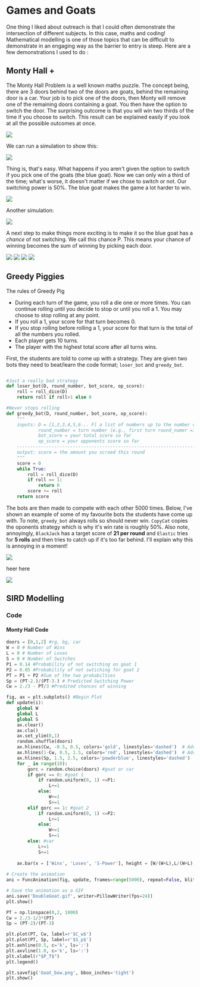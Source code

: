 # Games and Goats

One thing I liked about outreach is that I could often demonstrate the intersection of different subjects. In this case, maths and coding! Mathematical modelling is one of those topics that can be difficult to demonstrate in an engaging way as the barrier to entry is steep. Here are a few demonstrations I used to do :

## Monty Hall +

The Monty Hall Problem is a well known maths puzzle. The concept being, there are 3 doors behind two of the doors are goats, behind the remaining door is a car. Your job is to pick one of the doors, then Monty will remove one of the remaining doors containing a goat. You then have the option to switch the door. The surprising outcome is that you will win two thirds of the time if you choose to switch. This result can be explained easily if you look at all the possible outcomes at once.

<img src="/images/GanGs/wwl.PNG?raw=true"/>

We can run a simulation to show this:

<img src="/images/GanGs/REGULAR.gif?raw=true"/>

Thing is, that's easy. What happens if you aren't given the option to switch if you pick one of the goats (the blue goat). Now we can only win a third of the time; what's worse, it doesn't matter if we chose to switch or not. Our switching power is 50%. The blue goat makes the game a lot harder to win.

<img src="/images/GanGs/lwl.PNG?raw=true"/>

Another simulation:

<img src="/images/GanGs/BlueGoat.gif?raw=true"/>

A next step to make things more exciting is to make it so the blue goat has a *chance* of not switching. We call this chance P. 
This means your chance of winning becomes the sum of winning by picking each door.

<img src="/images/GanGs/bwp.PNG?raw=true"/>
<img src="/images/GanGs/Cw.PNG?raw=true"/>

<img src="/images/GanGs/ppl.png?raw=true"/>

<img src="/images/GanGs/DoubleGoat.gif?raw=true"/>

## Greedy Piggies

The rules of Greedy Pig
* During each turn of the game, you roll a die one or more times. You can continue rolling until you decide to stop or until you roll a 1. You may choose to stop rolling at any point.
* If you roll a 1, your score for that turn becomes 0.
* If you stop rolling before rolling a 1, your score for that turn is the total of all the numbers you rolled.
* Each player gets 10 turns.
* The player with the highest total score after all turns wins.

First, the students are told to come up with a strategy. They are given two bots they need to beat/learn the code format; `loser_bot` and `greedy_bot`.

```python

#Just a really bad strategy 
def loser_bot(D, round_number, bot_score, op_score):
    roll = roll_dice(D)
    return roll if roll>1 else 0

#Never stops rolling
def greedy_bot(D, round_number, bot_score, op_score):
    """
    inputs: D = [1,2,3,4,5,6... F] a list of numbers up to the number of faces on your dice
            round_number = turn number (e.g., first turn round_numer =1, second turn round_number =2)
            bot_score = your total score so far
            op_score = your opponents score so far
    --------------------------------------------------------------------------------------------------
    output: score = the amount you scroed this round
    """
    score = 0
    while True:
        roll = roll_dice(D)
        if roll == 1:
            return 0
        score += roll
    return score
```

The bots are then made to compete with each other 5000 times. Below, I've shown an example of some of my favourite bots the students have come up with. To note, `greedy_bot` always rolls so should never win. `CopyCat` copies the oponents strategy which is why it's win rate is roughly 50%. Also note, annoyingly, `BlackJack` has a target score of **21 per round** and `Elastic` tries for **5 rolls** and then tries to catch up if it's too far behind. I'll explain why this is annoying in a moment!

<img src="/images/GanGs/AllVall.png?raw=true"/>

heer here

<img src="/images/GanGs/MAX_ROLLS.gif?raw=true"/>

## SIRD Modelling


### Code

#### Monty Hall Code

```python
doors = [0,1,2] #rg, bg, car
W = 0 # Number of Wins
L = 0 # Number of Loses
S = 0 # Number of Switches
P1 = 0.14 #Probability of not switching on goat 1
P2 = 0.05 #Probability of not swtiching for goat 2
PT = P1 + P2 #Sum of the two probabilties
Sp = (PT-2.)/(PT-3.) # Predicted Switching Power
Cw = 2./3 - PT/3 #Predited chances of winning

fig, ax = plt.subplots() #Begin Plot
def update(i):
    global W
    global L
    global S
    ax.clear()
    ax.cla()
    ax.set_ylim(0,1)
    random.shuffle(doors)
    ax.hlines(Cw, -0.5, 0.5, colors='gold', linestyles='dashed')  # Add horizontal line
    ax.hlines(1-Cw, 0.5, 1.5, colors='red', linestyles='dashed')  # Add horizontal line
    ax.hlines(Sp, 1.5, 2.5, colors='powderblue', linestyles='dashed')  # Add horizontal line
    for _ in range(10):
        gorc = random.choice(doors) #goat or car
        if gorc == 0: #goat 1
            if random.uniform(0, 1) <=P1:
                L+=1
            else:
                W+=1
                S+=1
        elif gorc == 1: #goat 2
            if random.uniform(0, 1) <=P2:
                L+=1
            else:
                W+=1
                S+=1
        else: #car
            L+=1
            S+=1
    
    ax.bar(x = ['Wins', 'Loses', 'S-Power'], height = [W/(W+L),L/(W+L), W/(0.000001+S)], color=['gold', 'red', 'powderblue'])
    
# Create the animation
ani = FuncAnimation(fig, update, frames=range(5000), repeat=False, blit=False)

# Save the animation as a GIF
ani.save('DoubleGoat.gif', writer=PillowWriter(fps=24))
plt.show()

PT = np.linspace(0,2, 1000)
Cw = 2./3-1/3*(PT)
Sp = (PT-2)/(PT-3)

plt.plot(PT, Cw, label=r'$C_w$')
plt.plot(PT, Sp, label=r'$S_p$')
plt.axhline(0.5, c='k', ls=':')
plt.axvline(1.0, c='k', ls=':')
plt.xlabel(r"$P_T$")
plt.legend()

plt.savefig('Goat_bow.png', bbox_inches='tight')
plt.show()
```
